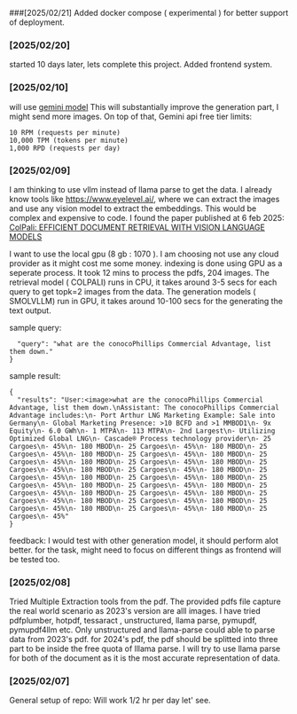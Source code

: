###[2025/02/21]
Added docker compose ( experimental ) for better support of deployment. 

### [2025/02/20]
started 10 days later, lets complete this project. 
Added frontend system. 


### [2025/02/10]
will use [gemini model](https://github.com/googleapis/python-genai/releases) 
This will substantially improve the generation part, I might send more images. 
On top of that, Gemini api free tier limits:
```
10 RPM (requests per minute)
10,000 TPM (tokens per minute)
1,000 RPD (requests per day)
```


### [2025/02/09]

I am thinking to use vllm instead of llama parse to get the data. I already know tools like https://www.eyelevel.ai/, where we can extract the images and use any vision model to extract the embeddings. This would be complex and expensive to code. 
I found the paper published at 6 feb 2025: [ColPali: EFFICIENT DOCUMENT RETRIEVAL WITH VISION LANGUAGE MODELS](https://arxiv.org/pdf/2407.01449)

I want to use the local gpu (8 gb : 1070 ). I am choosing not use any cloud provider as it might cost me some money.
indexing is done using GPU as a seperate process. It took 12 mins to process the pdfs, 204 images. 
The retrieval model ( COLPALI) runs in CPU, it takes around 3-5 secs for each query to get topk=2 images from the data. 
The generation models ( SMOLVLLM) run in GPU, it takes around 10-100 secs for the generating the text output. 

sample query:
```{
  "query": "what are the conocoPhillips Commercial Advantage, list them down."
}
```
sample result:

```
{
  "results": "User:<image>what are the conocoPhillips Commercial Advantage, list them down.\nAssistant: The conocoPhillips Commercial Advantage includes:\n- Port Arthur LNG Marketing Example: Sale into Germany\n- Global Marketing Presence: >10 BCFD and >1 MMBOD1\n- 9x Equity\n- 6.0 GWh\n- 1 MTPA\n- 113 MTPA\n- 2nd Largest\n- Utilizing Optimized Global LNG\n- Cascade® Process technology provider\n- 25 Cargoes\n- 45%\n- 180 MBOD\n- 25 Cargoes\n- 45%\n- 180 MBOD\n- 25 Cargoes\n- 45%\n- 180 MBOD\n- 25 Cargoes\n- 45%\n- 180 MBOD\n- 25 Cargoes\n- 45%\n- 180 MBOD\n- 25 Cargoes\n- 45%\n- 180 MBOD\n- 25 Cargoes\n- 45%\n- 180 MBOD\n- 25 Cargoes\n- 45%\n- 180 MBOD\n- 25 Cargoes\n- 45%\n- 180 MBOD\n- 25 Cargoes\n- 45%\n- 180 MBOD\n- 25 Cargoes\n- 45%\n- 180 MBOD\n- 25 Cargoes\n- 45%\n- 180 MBOD\n- 25 Cargoes\n- 45%\n- 180 MBOD\n- 25 Cargoes\n- 45%\n- 180 MBOD\n- 25 Cargoes\n- 45%\n- 180 MBOD\n- 25 Cargoes\n- 45%\n- 180 MBOD\n- 25 Cargoes\n- 45%\n- 180 MBOD\n- 25 Cargoes\n- 45%\n- 180 MBOD\n- 25 Cargoes\n- 45%"
}
```

feedback:
I would test with other generation model, it should perform alot better. 
for the task, might need to focus on different things as frontend will be tested too. 


### [2025/02/08]

Tried Multiple Extraction tools from the pdf. The provided pdfs file capture the real world scenario as 2023's version are alll images. 
I have tried pdfplumber, hotpdf, tessaract , unstructured, llama parse, pymupdf, pymupdf4llm etc. 
Only unstructured and llama-parse could able to parse data from 2023's pdf. 
for 2024's pdf, the pdf should be splitted into three part to be inside the free quota of lllama parse. 
I will try to use llama parse for both of the document as it is the most accurate representation of data. 

### [2025/02/07]

General setup of repo: Will work 1/2 hr per day let' see. 